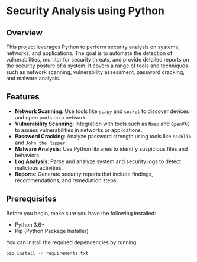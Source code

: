 # Security Analysis using Python

## Overview

This project leverages Python to perform security analysis on systems, networks, and applications. The goal is to automate the detection of vulnerabilities, monitor for security threats, and provide detailed reports on the security posture of a system. It covers a range of tools and techniques such as network scanning, vulnerability assessment, password cracking, and malware analysis.

## Features

- **Network Scanning**: Use tools like `scapy` and `socket` to discover devices and open ports on a network.
- **Vulnerability Scanning**: Integration with tools such as `Nmap` and `OpenVAS` to assess vulnerabilities in networks or applications.
- **Password Cracking**: Analyze password strength using tools like `hashlib` and `John the Ripper`.
- **Malware Analysis**: Use Python libraries to identify suspicious files and behaviors.
- **Log Analysis**: Parse and analyze system and security logs to detect malicious activities.
- **Reports**: Generate security reports that include findings, recommendations, and remediation steps.

## Prerequisites

Before you begin, make sure you have the following installed:

- Python 3.6+ 
- Pip (Python Package Installer)

You can install the required dependencies by running:

```bash
pip install -r requirements.txt
